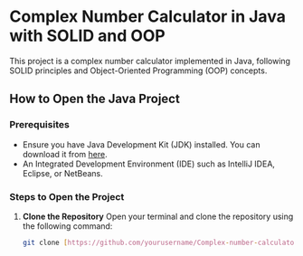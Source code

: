﻿# Complex Number Calculator in Java with SOLID and OOP

This project is a complex number calculator implemented in Java, following SOLID principles and Object-Oriented Programming (OOP) concepts.

## How to Open the Java Project

### Prerequisites

- Ensure you have Java Development Kit (JDK) installed. You can download it from [here](https://www.oracle.com/java/technologies/javase-downloads.html).
- An Integrated Development Environment (IDE) such as IntelliJ IDEA, Eclipse, or NetBeans.

### Steps to Open the Project

1. **Clone the Repository**
   Open your terminal and clone the repository using the following command:
   ```sh
   git clone [https://github.com/yourusername/Complex-number-calculator-in-java-with-SOLID-and-OOP.git](https://github.com/tatevadamyan04/java-complex-calculator.git)
